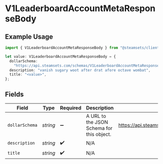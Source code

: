 # V1LeaderboardAccountMetaResponseBody

## Example Usage

```typescript
import { V1LeaderboardAccountMetaResponseBody } from "@steamsets/client-ts/models/components";

let value: V1LeaderboardAccountMetaResponseBody = {
  dollarSchema:
    "https://api.steamsets.com/schemas/V1LeaderboardAccountMetaResponseBody.json",
  description: "vanish sugary woot after drat afore octave wombat",
  title: "<value>",
};
```

## Fields

| Field                                                                       | Type                                                                        | Required                                                                    | Description                                                                 | Example                                                                     |
| --------------------------------------------------------------------------- | --------------------------------------------------------------------------- | --------------------------------------------------------------------------- | --------------------------------------------------------------------------- | --------------------------------------------------------------------------- |
| `dollarSchema`                                                              | *string*                                                                    | :heavy_minus_sign:                                                          | A URL to the JSON Schema for this object.                                   | https://api.steamsets.com/schemas/V1LeaderboardAccountMetaResponseBody.json |
| `description`                                                               | *string*                                                                    | :heavy_check_mark:                                                          | N/A                                                                         |                                                                             |
| `title`                                                                     | *string*                                                                    | :heavy_check_mark:                                                          | N/A                                                                         |                                                                             |
